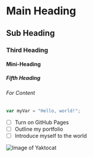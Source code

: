 # Main Heading
## Sub Heading
### Third Heading
#### Mini-Heading
##### Fifth Heading
###### For Content

```javascript
var myVar = "Hello, world!";
```
- [ ] Turn on GitHub Pages
- [ ] Outline my portfolio
- [ ] Introduce myself to the world

![Image of Yaktocat](https://octodex.github.com/images/yaktocat.png)
